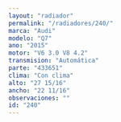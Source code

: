 ```yaml
---
layout: "radiador"
permalink: "/radiadores/240/"
marca: "Audi"
modelo: "Q7"
ano: "2015"
motor: "V6 3.0 V8 4.2"
transmision: "Automática"
parte: "433651"
clima: "Con clima"
alto: "27 15/16"
ancho: "22 11/16"
observaciones: ""
id: "240"
---
```


